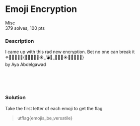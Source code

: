 # Emoji Encryption

Misc<br/>
379 solves, 100 pts<br/>

### Description
I came up with this rad new encryption. Bet no one can break it<br/>
☂️🦃🔥🦁🍎🎸{🐘🥭🧅🤹🧊☀️_💣🐘_🌋🐘🌈☀️🍎🦃🧊🦁🐘}<br/>
by Aya Abdelgawad<br/>

<br/><br/><br/>

### Solution
Take the first letter of each emoji to get the flag
<br/>
> utflag{emojis_be_versatile}